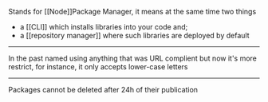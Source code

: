 Stands for [[Node]]Package Manager, it means at the same time two things

- a [[CLI]] which installs libraries into your code and;
- a [[repository manager]] where such libraries are deployed by default

---

In the past named using anything that was URL complient but now it's more restrict, for instance, it only accepts lower-case letters

---

Packages cannot be deleted after 24h of their publication